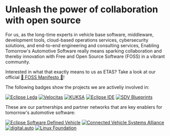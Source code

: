 # Unleash the power of collaboration with open source

For us, as the long-time experts in vehicle base software, middleware, development tools, cloud-based operations services, cybersecurity solutions, and end-to-end engineering and consulting services, Enabling Tomorrow's Automotive Software really means sparking collaboration and thereby innovation with Free and Open Source Software (FOSS) in a vibrant community.

Interested in what that exactly means to us as ETAS? Take a look at our official [💙 FOSS Manifesto 💙](https://www.etas.com/en/open-source-software.php)!

The following badges show the projects we are activeliy involved in:

[![Eclipse Leda](https://img.shields.io/badge/github-automotive.leda-8A4F9D?logo=github)](https://projects.eclipse.org/projects/automotive.leda)
[![Velocitas](https://img.shields.io/badge/github-automotive.velocitas-4F9DD3?logo=github)](https://projects.eclipse.org/projects/automotive.velocitas)
[![KUKSA](https://img.shields.io/badge/github-automotive.kuksa-2DA992?logo=github)](https://projects.eclipse.org/projects/automotive.kuksa)
[![Eclipse IDE](https://img.shields.io/badge/github-eclipse.ide-3E3078?logo=github)](https://www.eclipse.org/ide/)
[![SDV Blueprints](https://img.shields.io/badge/github-automotive.sdv-F68D2C?logo=github)](https://projects.eclipse.org/projects/automotive.sdv-blueprints)

These are our partnerships and partner networks that are key enablers for tomorrow's automotive software:

[![Eclipse Software Defined Vehicle](https://img.shields.io/badge/github-eclpise.sdv-AB1A6E?logo=github)](https://sdv.eclipse.org/)
[![Connected Vehicle Systems Alliance](https://img.shields.io/badge/github-COVESA-6BAACF?logo=github)](https://covesa.global/)
[![digital.auto](https://img.shields.io/badge/github-digital.auto-819D4E?logo=github)](https://www.digital-auto.org/)
[![Linux Foundation](https://img.shields.io/badge/github-linux.foundation-003464?logo=github)](https://www.linuxfoundation.org/)
